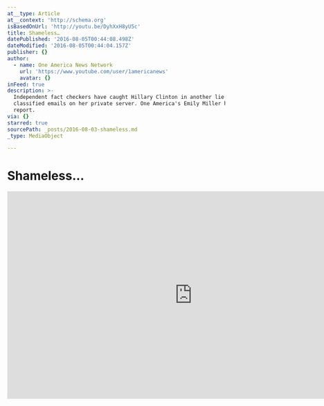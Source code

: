 ```yaml
---
at__type: Article
at__context: 'http://schema.org'
isBasedOnUrl: 'http://youtu.be/DyhXxH8yU5c'
title: Shameless…
datePublished: '2016-08-05T00:44:08.498Z'
dateModified: '2016-08-05T00:44:04.157Z'
publisher: {}
author:
  - name: One America News Network
    url: 'https://www.youtube.com/user/1americanews'
    avatar: {}
inFeed: true
description: >-
  Independent fact checkers have caught Hillary Clinton in another lie about
  classified emails on her private server. One America's Emily Miller has this
  report.
via: {}
starred: true
sourcePath: _posts/2016-08-03-shameless.md
_type: MediaObject

---
```

# Shameless...

<iframe src="http://cdn.embedly.com/widgets/media.html?src=https%3A%2F%2Fwww.youtube.com%2Fembed%2FDyhXxH8yU5c%3Ffeature%3Doembed&amp;url=http%3A%2F%2Fwww.youtube.com%2Fwatch%3Fv%3DDyhXxH8yU5c&amp;image=https%3A%2F%2Fi.ytimg.com%2Fvi%2FDyhXxH8yU5c%2Fhqdefault.jpg&amp;key=b7d04c9b404c499eba89ee7072e1c4f7&amp;type=text%2Fhtml&amp;schema=youtube" width="854" height="480" scrolling="no" frameborder="0" allowfullscreen="" style=""></iframe>
